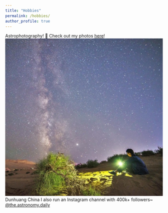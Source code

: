 ```yaml
---
title: "Hobbies"
permalink: /hobbies/
author_profile: true
---
```


Astrophotography! 🌌  Check out my photos [here](https://www.instagram.com/ziming.astro)!  
![My image Name](/images/profile.png)
Dunhuang China
I also run an Instagram channel with 400k+ followers~ [@the.astronomy.daily](https://www.instagram.com/the.astronomy.daily/)

